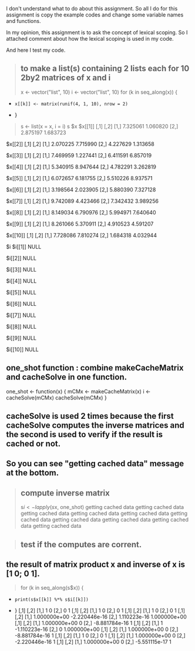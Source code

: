 I don't understand what to do about this assignment. So all I do for this assignment is copy the example codes and change some variable names and functions.

In my opinion, this assignment is to ask the concept of lexical scoping. So I attached comment about how the lexical scoping is used in my code.

And here I test my code.


> ## to make a list(s) containing 2 lists each for 10 2by2 matrices of x and i
> x <- vector("list", 10)
> i <- vector("list", 10)
> for (k in seq_along(x)) {
+     x[[k]] <- matrix(runif(4, 1, 10), nrow = 2)
+ }
> s <- list(x = x, i = i)
> s
$x
$x[[1]]
         [,1]     [,2]
[1,] 7.325061 1.060820
[2,] 2.875197 1.683723

$x[[2]]
         [,1]     [,2]
[1,] 2.070225 7.715990
[2,] 4.227629 1.313658

$x[[3]]
         [,1]     [,2]
[1,] 7.469959 1.227441
[2,] 6.411591 6.857019

$x[[4]]
         [,1]     [,2]
[1,] 5.340915 8.947644
[2,] 4.782291 3.262819

$x[[5]]
         [,1]     [,2]
[1,] 6.072657 6.181755
[2,] 5.510226 8.937571

$x[[6]]
         [,1]     [,2]
[1,] 3.198564 2.023905
[2,] 5.880390 7.327128

$x[[7]]
         [,1]     [,2]
[1,] 9.742089 4.423466
[2,] 7.342432 3.989256

$x[[8]]
         [,1]     [,2]
[1,] 8.149034 6.790976
[2,] 5.994971 7.640640

$x[[9]]
         [,1]     [,2]
[1,] 8.261066 5.370911
[2,] 4.910523 4.591207

$x[[10]]
         [,1]     [,2]
[1,] 7.728086 7.810274
[2,] 1.684318 4.032944


$i
$i[[1]]
NULL

$i[[2]]
NULL

$i[[3]]
NULL

$i[[4]]
NULL

$i[[5]]
NULL

$i[[6]]
NULL

$i[[7]]
NULL

$i[[8]]
NULL

$i[[9]]
NULL

$i[[10]]
NULL

## one_shot function : combine makeCacheMatrix and cacheSolve in one function.

one_shot <- function(x) {
    mCMx <- makeCacheMatrix(x)
    i <- cacheSolve(mCMx)
    cacheSolve(mCMx)
}

## cacheSolve is used 2 times because the first cacheSolve computes the inverse matrices and the second is used to verify if the result is cached or not.
## So you can see "getting cached data" message at the bottom.
> ## compute inverse matrix
> s$i <- lapply(s$x, one_shot)
getting cached data
getting cached data
getting cached data
getting cached data
getting cached data
getting cached data
getting cached data
getting cached data
getting cached data
getting cached data

> ## test if the computes are corrent.
## the result of matrix product x and inverse of x is [1 0; 0 1].
> for (k in seq_along(s$x)) {
+     print(s$x[[k]] %*% s$i[[k]])
+ }
     [,1] [,2]
[1,]    1    0
[2,]    0    1
     [,1] [,2]
[1,]    1    0
[2,]    0    1
     [,1] [,2]
[1,]    1    0
[2,]    0    1
             [,1]          [,2]
[1,] 1.000000e+00 -2.220446e-16
[2,] 1.110223e-16  1.000000e+00
              [,1] [,2]
[1,]  1.000000e+00    0
[2,] -8.881784e-16    1
     [,1]          [,2]
[1,]    1 -1.110223e-16
[2,]    0  1.000000e+00
              [,1] [,2]
[1,]  1.000000e+00    0
[2,] -8.881784e-16    1
     [,1] [,2]
[1,]    1    0
[2,]    0    1
              [,1] [,2]
[1,]  1.000000e+00    0
[2,] -2.220446e-16    1
              [,1] [,2]
[1,]  1.000000e+00    0
[2,] -5.551115e-17    1


